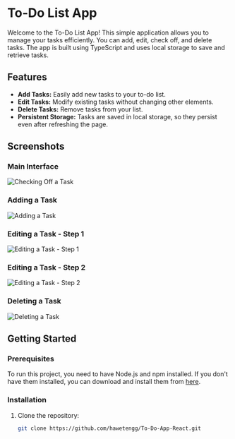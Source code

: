 # To-Do List App

Welcome to the To-Do List App! This simple application allows you to manage your tasks efficiently. You can add, edit, check off, and delete tasks. The app is built using TypeScript and uses local storage to save and retrieve tasks.

## Features

- **Add Tasks:** Easily add new tasks to your to-do list.
- **Edit Tasks:** Modify existing tasks without changing other elements.
- **Delete Tasks:** Remove tasks from your list.
- **Persistent Storage:** Tasks are saved in local storage, so they persist even after refreshing the page.

## Screenshots

### Main Interface
![Checking Off a Task](TODOTSX/Screenshots/Main_Interface.png)

### Adding a Task
![Adding a Task](TODOTSX/Screenshots/Add_Tasks.png)

### Editing a Task - Step 1
![Editing a Task - Step 1](TODOTSX/Screenshots/Edit_Tasks.png)

### Editing a Task - Step 2
![Editing a Task - Step 2](TODOTSX/Screenshots/Edit_Tasks(2).png)

### Deleting a Task
![Deleting a Task](TODOTSX/Screenshots/Delete_Tasks.png)


## Getting Started

### Prerequisites

To run this project, you need to have Node.js and npm installed. If you don't have them installed, you can download and install them from [here](https://nodejs.org/).

### Installation

1. Clone the repository:
   ```sh
   git clone https://github.com/hawetengg/To-Do-App-React.git
